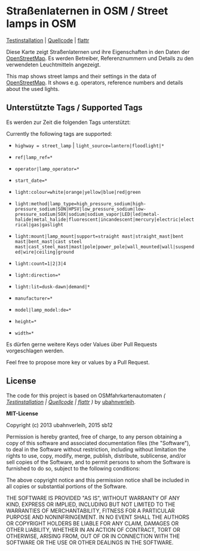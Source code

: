 # Straßenlaternen in OSM / Street lamps in OSM

[Testinstallation](http://osmstreetlight.bplaced.net/) | [Quellcode](https://github.com/ubahnverleih/OSMfahrkartenautomaten) | [flattr](https://flattr.com/submit/auto?fid=4zqqyl&url=http%3A%2F%2Fosmstreetlight.bplaced.net%2F)

Diese Karte zeigt Straßenlaternen und ihre Eigenschaften in den Daten der [OpenStreetMap](http://osm.org). Es werden Betreiber, Referenznummern und Details zu den verwendeten Leuchtmitteln angezeigt.

This map shows street lamps and their settings in the data of [OpenStreetMap](http://osm.org). It shows e.g. operators, reference numbers and details about the used lights.</p>


## Unterstützte Tags / Supported Tags

Es werden zur Zeit die folgenden Tags unterstützt:

Currently the following tags are supported:

* `highway = street_lamp` | `light_source=lantern|floodlight|*`

* `ref|lamp_ref=*`

* `operator|lamp_operator=*`

* `start_date=*`

* `light:colour=white|orange|yellow|blue|red|green`

* `light:method|lamp_type=high_pressure_sodium|high-pressure_sodium|SON|HPSV|low_pressure_sodium|low-pressure_sodium|SOX|sodium|sodium_vapor|LED|led|metal-halide|metal_halide|fluorescent|incandescent|mercury|electric|electrical|gas|gaslight`

* `light:mount|lamp_mount|support=straight mast|straight_mast|bent mast|bent_mast|cast steel mast|cast_steel_mast|mast|pole|power_pole|wall_mounted|wall|suspended|wire|ceiling|ground`

* `light:count=1|2|3|4`

* `light:direction=*`

* `light:lit=dusk-dawn|demand|*`

* `manufacturer=*`

* `model|lamp_model:de=*`

* `height=*`
* `width=*`

Es dürfen gerne weitere Keys oder Values über Pull Requests vorgeschlagen werden.

Feel free to propose more key or values by a Pull Request.

## License

The code for this project is based on OSMfahrkartenautomaten *( [Testinstallation](http://osm.lyrk.de/fahrkartenautomaten/) | [Quellcode](https://github.com/ubahnverleih/OSMfahrkartenautomaten) | [flattr](https://flattr.com/submit/auto?user_id=ubahnverleih&url=http%3A%2F%2Fosm.lyrk.de%2FOSMfahrkartenautomaten) )* by [ubahnverleih](https://github.com/ubahnverleih).


**MIT-License**

Copyright (c) 2013 ubahnverleih, 2015 sb12

 Permission is hereby granted, free of charge, to any person obtaining a copy of this software and associated documentation files (the "Software"), to deal in the Software without restriction, including without limitation the rights to use, copy, modify, merge, publish, distribute, sublicense, and/or sell copies of the Software, and to permit persons to whom the Software is furnished to do so, subject to the following conditions:

The above copyright notice and this permission notice shall be included in all copies or substantial portions of the Software.

THE SOFTWARE IS PROVIDED "AS IS", WITHOUT WARRANTY OF ANY KIND, EXPRESS OR IMPLIED, INCLUDING BUT NOT LIMITED TO THE WARRANTIES OF MERCHANTABILITY, FITNESS FOR A PARTICULAR PURPOSE AND NONINFRINGEMENT. IN NO EVENT SHALL THE AUTHORS OR COPYRIGHT HOLDERS BE LIABLE FOR ANY CLAIM, DAMAGES OR OTHER LIABILITY, WHETHER IN AN ACTION OF CONTRACT, TORT OR OTHERWISE, ARISING FROM, OUT OF OR IN CONNECTION WITH THE SOFTWARE OR THE USE OR OTHER DEALINGS IN THE SOFTWARE.
